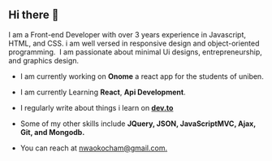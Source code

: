 ## Hi there :wave:

I am a Front-end Developer with over 3 years experience in Javascript, HTML, and CSS.
i am well versed in responsive design and object-oriented programming.  I am passionate about minimal Ui designs, entrepreneurship, and graphics design.

- I am currently working on **Onome** a react app for the students of uniben.


- I am currently Learning **React**, **Api Development**.


- I regularly write about things i learn on [**dev.to**](https://dev.to/m13ha)


- Some of my other skills include **JQuery, JSON, JavaScriptMVC, Ajax, Git, and Mongodb.**


- You can reach at [nwaokocham@gmail.com.](https://nwaokocham@gmail.com)